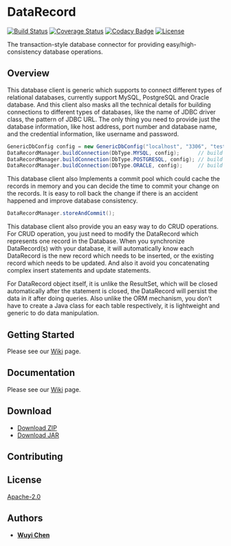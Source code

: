 # DataRecord
[![Build Status](https://travis-ci.org/wuyichen24/datarecord.svg?branch=master)](https://travis-ci.org/wuyichen24/datarecord)
[![Coverage Status](https://coveralls.io/repos/github/wuyichen24/datarecord/badge.svg?branch=master)](https://coveralls.io/github/wuyichen24/datarecord?branch=master)
[![Codacy Badge](https://api.codacy.com/project/badge/Grade/7a9fc4894ac44bce9f823f7313ed74e9)](https://www.codacy.com/project/wuyichen24/datarecord/dashboard?utm_source=github.com&amp;utm_medium=referral&amp;utm_content=wuyichen24/datarecord&amp;utm_campaign=Badge_Grade_Dashboard)
[![License](https://img.shields.io/badge/License-Apache%202.0-green.svg)](https://opensource.org/licenses/Apache-2.0) 

The transaction-style database connector for providing easy/high-consistency database operations.

## Overview

This database client is generic which supports to connect different types of relational databases, currently support MySQL, PostgreSQL and Oracle database. And this client also masks all the technical details for building connections to different types of databases, like the name of JDBC driver class, the pattern of JDBC URL. The only thing you need to provide just the database information, like host address, port number and database name, and the credential information, like username and password.

```java
GenericDbConfig config = new GenericDbConfig("localhost", "3306", "test", "root", "abcd1234");
DataRecordManager.buildConnection(DbType.MYSQL, config);      // build connection to MySQL
DataRecordManager.buildConnection(DbType.POSTGRESQL, config); // build connection to PostgreSQL
DataRecordManager.buildConnection(DbType.ORACLE, config);     // build connection to Oracle
```

This database client also Implements a commit pool which could cache the records in memory and you can decide the time to commit your change on the records. It is easy to roll back the change if there is an accident happened and improve database consistency.

```java
DataRecordManager.storeAndCommit();
```
This database client also provide you an easy way to do CRUD operations. For CRUD operation, you just need to modify the DataRecord which represents one record in the Database. When you synchronize DataRecord(s) with your database, it will automatically know each DataRecord is the new record which needs to be inserted, or the existing record which needs to be updated. And also it avoid you concatenating complex insert statements and update statements.

For DataRecord object itself, it is unlike the ResultSet, which will be closed automatically after the statement is closed, the DataRecord will persist the data in it after doing queries. Also unlike the ORM mechanism, you don’t have to create a Java class for each table respectively, it is lightweight and generic to do data manipulation.

## Getting Started
Please see our [Wiki](https://github.com/wuyichen24/datarecord/wiki/Getting-Started) page.

## Documentation
Please see our [Wiki](https://github.com/wuyichen24/datarecord/wiki) page.

## Download
- [Download ZIP](https://github.com/wuyichen24/datarecord/archive/master.zip)
- [Download JAR](https://github.com/wuyichen24/datarecord/releases/download/v1.1/boost-1.1.jar)

## Contributing

## License
[Apache-2.0](https://opensource.org/licenses/Apache-2.0)

## Authors
- **[Wuyi Chen](https://www.linkedin.com/in/wuyichen24/)**
